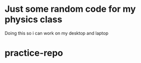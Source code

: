 # Just some random code for my physics class

Doing this so i can work on my desktop and laptop
# practice-repo
